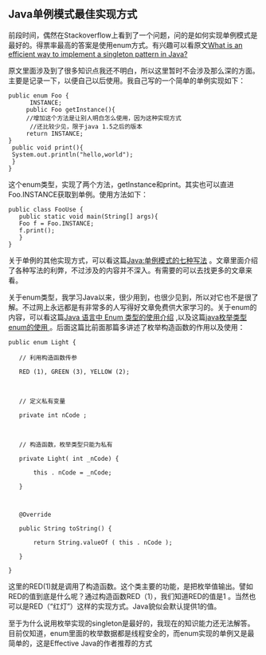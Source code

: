 ## Java单例模式最佳实现方式

前段时间，偶然在Stackoverflow上看到了一个问题，问的是如何实现单例模式是最好的。得票率最高的答案是使用enum方式。有兴趣可以看原文[What is an efficient way to implement a singleton pattern in Java?](http://stackoverflow.com/questions/70689/what-is-an-efficient-way-to-implement-a-singleton-pattern-in-java)  

原文里面涉及到了很多知识点我还不明白，所以这里暂时不会涉及那么深的方面。主要是记录一下，以便自己以后使用。我自己写的一个简单的单例实现如下：  
    
    public enum Foo {
          INSTANCE;
         public Foo getInstance(){
         //增加这个方法是让别人明白怎么使用，因为这种实现方式
          //还比较少见，限于java 1.5之后的版本
         return INSTANCE;
    }
     public void print(){
     System.out.println("hello,world");
     }
    }

这个enum类型，实现了两个方法，getInstance和print。其实也可以直进Foo.INSTANCE获取到单例。使用方法如下：

    public class FooUse {
       public static void main(String[] args){
       Foo f = Foo.INSTANCE;
       f.print();
       }
    }

关于单例的其他实现方式，可以看这篇[Java:单例模式的七种写法](http://www.blogjava.net/kenzhh/archive/2013/03/15/357824.html) 。文章里面介绍了各种写法的利弊，不过涉及的内容并不深入。有需要的可以去找更多的文章来看。

关于enum类型，我学习Java以来，很少用到，也很少见到，所以对它也不是很了解。不过网上永远都是有非常多的人写得好文章免费供大家学习的。关于enum的内容，可以看这篇[Java 语言中 Enum 类型的使用介绍](http://www.ibm.com/developerworks/cn/java/j-lo-enum/) ,以及这篇[java枚举类型enum的使用 ](http://blog.csdn.net/wgw335363240/article/details/6359614)。后面这篇比前面那篇多讲述了枚举构造函数的作用以及使用：

    public enum Light {

       // 利用构造函数传参

       RED (1), GREEN (3), YELLOW (2);

 

       // 定义私有变量

       private int nCode ;

 

       // 构造函数，枚举类型只能为私有

       private Light( int _nCode) {

           this . nCode = _nCode;

       }

 

       @Override

       public String toString() {

           return String.valueOf ( this . nCode );

       }

    } 

这里的RED(1)就是调用了构造函数。这个类主要的功能，是把枚举值输出。譬如RED的值到底是什么呢？通过构造函数RED（1），我们知道RED的值是1 。当然也可以是RED（“红灯”）这样的实现方式。Java貌似会默认提供1的值。

至于为什么说用枚举实现的singleton是最好的，我现在的知识能力还无法解答。目前仅知道，enum里面的枚举数据都是线程安全的，而enum实现的单例又是最简单的，这是Effective Java的作者推荐的方式